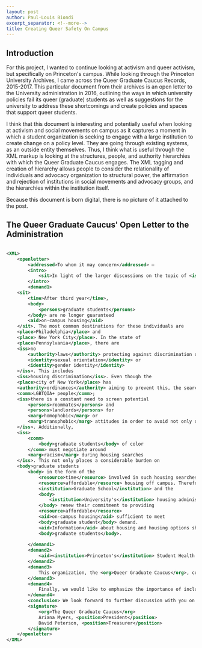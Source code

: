 ```yaml
---
layout: post
author: Paul-Louis Biondi
excerpt_separator: <!--more-->
title: Creating Queer Safety On Campus
---
```


## Introduction

For this project, I wanted to continue looking at activism and queer activism, but specifically on Princeton's campus. While looking through the Princeton University Archives, I came across the Queer Graduate Caucus Records, 2015-2017. This particular document from their archives is an open letter to the University administration in 2016, outlining the ways in which university policies fail its queer (graduate) students as well as suggestions for the university to address these shortcomings and create policies and spaces that support queer students.

I think that this document is interesting and potentially useful when looking at activism and social movements on campus as it captures a moment in which a student organization is seeking to engage with a large institution to create change on a policy level. They are going through existing systems, as an outside entity themselves. Thus, I think what is useful through the XML markup is looking at the structures, people, and authority hierarchies with which the Queer Graduate Caucus engages. The XML tagging and creation of hierarchy allows people to consider the relationality of individuals and advocacy organization to structural power, the affirmation and rejection of institutions in social movements and advocacy groups, and the hierarchies within the institution itself.

Because this document is born digital, there is no picture of it attached to the post.


## The Queer Graduate Caucus' Open Letter to the Administration

```XML

<XML>
    <openletter>
        <addressed>To whom it may concern</addressed> – 
        <intro>
            <sit>In light of the larger discussions on the topic of <iss>diversity</iss> and <iss>inclusion</iss> which have been happening on <place>campus</place> <time>of late</time></sit>, the <org>Queer Graduate Caucus</org> would like to highlight some concerns relating to <comm>LGBTQIA+ <body>graduate students</body></comm>. <time>Last year</time> several of our <position>officers</position> were included in <dialogue>panel discussions and conversations</dialogue> with <position>administrators</position> and some of these issues were raised, but as we have not yet received a <dialogue> response</dialogue> from the <body>administration</body> about their disposition we consider it worthwhile to reiterate them. 
        </intro> 
        <demand1>
	<sit>
		<time>After third year</time>, 
		<body>
			<persons>graduate students</persons>
		</body> are no longer guaranteed 
		<aid>on-campus housing</aid>
	</sit>. The most common destinations for these individuals are 
	<place>Philadelphia</place> and 
	<place> New York City</place>. In the state of 
	<place>Pennsylvania</place>, there are 
	<iss>no 
		<authority>laws</authority> protecting against discrimination on the basis of 
		<identity>sexual orientation</identity> or 
		<identity>gender identity</identity>
	</iss>. This includes 
	<iss>housing discrimination</iss>. Even though the 
	<place>city of New York</place> has 
	<authority>ordinances</authority> aiming to prevent this, the search for apartments is fraught with additional risks for 
	<comm>LGBTQIA+ people</comm>; 
	<iss>there is a constant need to screen potential 
		<persons>roommates</persons> and 
		<persons>landlords</persons> for 
		<marg>homophobic</marg> or 
		<marg>transphobic</marg> attitudes in order to avoid not only discrimination but also harassment
	</iss>. Additionally, 
	<iss>
		<comm>
			<body>graduate students</body> of color
		</comm> must negotiate around 
		<marg>racism</marg> during housing searches
	</iss>. This not only places a considerable burden on 
	<body>graduate students
		<body> in the form of the 
			<resource>time</resource> involved in such housing searches, but also restricts their ability to find 
			<resource>affordable</resource> housing off campus. Therefore, we consider it paramount that the 
			<institution>Graduate School</institution> and the 
			<body>
				<institution>University's</institution> housing administration
			</body> renew their commitment to providing 
			<resource>affordable</resource>
			<aid>on-campus housing</aid> sufficient to meet 
			<body>graduate student</body> demand. 
			<aid>Information</aid> about housing and housing options should also be more effectively distributed to new 
			<body>graduate students</body>. 
        
        </demand1>
        <demand2>
            <aid><institution>Princeton's</institution> Student Health Plan</aid> is admirable in that it allows for coverage of several medical options for <comm><persons>transgender students</persons></comm>. However, the <iss><authority>official policy</authority> arbitrarily excludes certain procedures on the grounds of their being "cosmetic" without providing any rationale for the distinction</iss>. This <authority>policy</authority> is rooted in <marg>cissexism</marg> and should be revised with the participation of <comm><persons>transgender students</persons></comm> and <authority>professionals expert in transgender medicine</authority>. 
        </demand2>
        <demand3>
            This organization, the <org>Queer Graduate Caucus</org>, currently has <iss>no <resource>annual budget</resource></iss>. In order to hold even small events, we must go through the drawn-out process of requesting <aid>co-sponsorship</aid> and <aid>funds</aid> from several other organizations, <body>programs</body>, and <body>departments</body>. This makes <iss>the task of event organization very unwieldy and unreliable</iss>. With the generosity and support of many <position>administrators</position> and <position>fellow <body>student</body> leaders</position>, we have been able to hold significant, well-attended events such as last Fall's <event>"Transitioning History with Susan Stryker,"</event> but only with exceptional <resource>effort</resource> and <resource>time</resource> investment by our <position>officers</position>. In <authority><position>President</position> Eisgruber's</authority> response to the <org>Task Force for Diversity and Inclusion</org>, he wrote that the <comm><institution>Princeton University</institution> community</comm> could anticipate an <quote>"increase in <aid>funding</aid> for <body>student</body> initiatives, including those housed in the <body>Fields Center</body>, <body>Women's Center</body>, and <body>LGBT Center</body>, as well as for <comm>identity-based student</comm> organizations."</quote> We humbly request that this include our organization. 
        </demand3>
        <demand4>
            Finally, we would like to emphasize the importance of including <body>graduate students</body> (as well as <body>undergraduate students</body>) in the decision-making process surrounding issues which directly affect our lives. Regular <aid>communication</aid> between <position>administrators</position> and <position><body>graduate student </body>leaders</position> would facilitate this, and would enhance the <comm>campus community<comm>. 
        </demand4>
        <conclusion> We look forward to further discussion with you on these matters. </conclusion>
        <signature>
            <org>The Queer Graduate Caucus</org>
            Ariana Myers, <position>President</position>
            David Peterson, <position>Treasurer</position>
        </signature>
    </openletter>
</XML>

```
